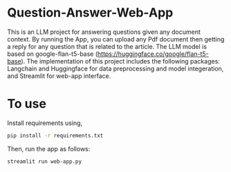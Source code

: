 # Question-Answer-Web-App

This is an LLM project for answering questions given any document context. By running the App, you can upload any Pdf document then getting a reply for any question that is related to the article. The LLM model is based on google-flan-t5-base (https://huggingface.co/google/flan-t5-base). The implementation of this project includes the following packages: Langchain and Huggingface for data preprocessing and model integeration, and Streamlit for web-app interface. 

# To use
Install requirements using,

```bash
pip install -r requirements.txt
```
Then, run the app as follows:
```bash
streamlit run web-app.py
```
